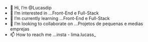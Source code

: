 - 👋 Hi, I’m @Lucasdip
- 👀 I’m interested in ...Front-End e Full-Stack
- 🌱 I’m currently learning ...Front-End e Full-Stack
- 💞️ I’m looking to collaborate on ...Projetos de pequenas e medias emprejas
- 📫 How to reach me ...insta - lima.lucass_

<!---
Lucasdip/Lucasdip is a ✨ special ✨ repository because its `README.md` (this file) appears on your GitHub profile.
You can click the Preview link to take a look at your changes.
--->
